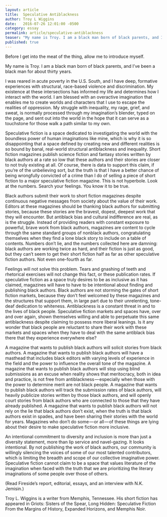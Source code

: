 ```yaml
---
layout: article
title:  Speculative Antiblackness
author: Troy L Wiggins
date:   2016-07-26 12:01:00 -0500
category: essay
permalink: article/speculative-antiblackness
teaser: "My name is Troy. I am a black man born of black parents, and I’ve been a black man for about thirty years."
published: true
---
```

Before I get into the meat of the thing, allow me to introduce myself.

My name is Troy. I am a black man born of black parents, and I’ve been a black man for about thirty years.

I was reared in acute poverty in the U.S. South, and I have deep, formative experiences with structural, race-based violence and discrimination. My existence at these intersections has informed my life and determines how I interact with the world. I am blessed with an overactive imagination that enables me to create worlds and characters that I use to escape the realities of oppression. My struggle with inequality, my rage, grief, and sweat, is normally processed through my imagination’s blender, typed on the page, and sent out into the world in the hope that it can serve as a touchstone for those walk a path similar to my own.

Speculative fiction is a space dedicated to investigating the world with the boundless power of human imaginations like mine, which is why it is so disappointing that a space defined by creating new and different realities is so bound by banal, real-world structural antiblackness and inequality. Short fiction magazines publish science fiction and fantasy stories written by black authors at a rate so low that these authors and their stories are closer to not truly existing at all. Of course, there is data to support this claim, if you’re of the unbelieving sort, but the truth is that I have a better chance of being wrongfully convicted of a crime than I do of selling a piece of short fiction to a major speculative fiction magazine. This is not hyperbole. Look at the numbers. Search your feelings. You know it to be true.

Black authors submit their work to short fiction magazines despite continuous negative messages from society about the value of their work. Editors at these magazines should be thanking black authors for submitting stories, because these stories are the bravest, dopest, deepest work that they will encounter. But antiblack bias and cultural indifference are real, as is the struggle. Instead of providing readers with constant exposure to powerful, brave work from black authors, magazines are content to cycle through the same standard groups of nonblack authors, congratulating themselves when they find a lone black story to include on a table of contents. Numbers don’t lie, and the numbers collected here are damning: black authors are working twice as hard, and their fiction is just as good, but they can’t seem to get their short fiction half as far as other speculative fiction authors. Not even one-fourth as far.

Feelings will not solve this problem. Tears and gnashing of teeth and rhetorical exercises will not change this fact, or these publication rates. If speculative fiction as a space truly desires to be as inclusive as it has claimed, magazines will have to have to be intentional about finding and publishing black authors. Black authors are not storming the gates of short fiction markets, because they don’t feel welcomed by these magazines and the structures that support them, in large part due to their unrelenting, tone-deaf dedication to whiteness. Antiblackness is a constant threat in and to the lives of black people. Speculative fiction markets and spaces have, over and over again, shown themselves willing and able to perpetuate this same antiblackness despite claiming to possess more liberal leanings. Is it any wonder that black people are reluctant to share their work with these markets and spaces when they have to deal with the same antiblack bias there that they experience everywhere else?

A magazine that wants to publish black authors will solicit stories from black authors. A magazine that wants to publish black authors will have a masthead that includes black editors with varying levels of experience in the field and the power to influence the overall tone of the magazine. A magazine that wants to publish black authors will stop using blind submissions as an excuse when reality shows that meritocracy, both in idea and practice, is not free from antiblackness — especially when those with the power to determine merit are not black people. A magazine that wants to publish black authors will track the submission rates of black authors, will heavily publicize stories written by those black authors, and will openly court stories from black authors who are connected to those that they have already published. A magazine that wants to publish black authors will not rely on the lie that black authors don’t exist, when the truth is that black authors exist in spades, and have been sharing their stories with the world for years. Magazines who don’t do some — or all — of these things are lying about their desire to make speculative fiction more inclusive.

An intentional commitment to diversity and inclusion is more than just a diversity statement, more than lip service and navel-gazing. It looks intentional. By not publishing the work of black authors, our community is willingly silencing the voices of some of our most talented contributors, which is limiting the breadth and scope of our collective imaginative power. Speculative fiction cannot claim to be a space that values literature of the imagination when faced with the truth that we are prioritizing the literary imaginations of some people over those of others.

(Read Fireside’s report, editorial, essays, and an interview with N.K. Jemisin.)

Troy L. Wiggins is a writer from Memphis, Tennessee. His short fiction has appeared in Griots: Sisters of the Spear, Long Hidden: Speculative Fiction From the Margins of History, Expanded Horizons, and Memphis Noir.
